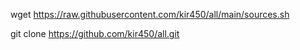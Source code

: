 wget https://raw.githubusercontent.com/kir450/all/main/sources.sh

git clone https://github.com/kir450/all.git
